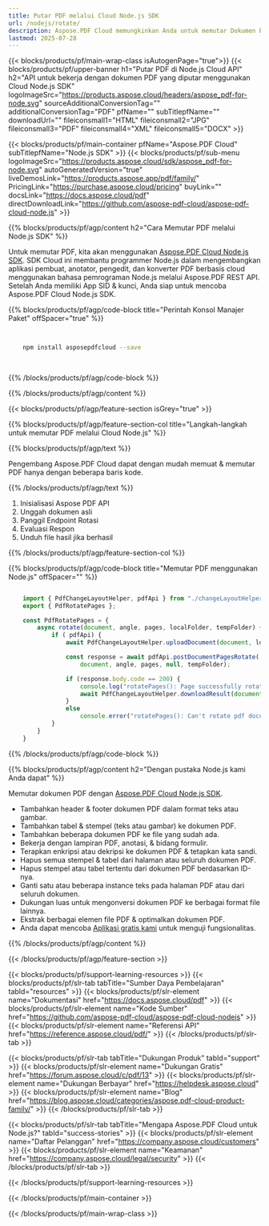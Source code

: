 ```yaml
---
title: Putar PDF melalui Cloud Node.js SDK
url: /nodejs/rotate/
description: Aspose.PDF Cloud memungkinkan Anda untuk memutar Dokumen PDF. Periksa kode sumber Node.js untuk memutar file PDF.
lastmod: 2025-07-28
---
```


{{< blocks/products/pf/main-wrap-class isAutogenPage="true">}}
{{< blocks/products/pf/upper-banner h1="Putar PDF di Node.js Cloud API" h2="API untuk bekerja dengan dokumen PDF yang diputar menggunakan Cloud Node.js SDK" logoImageSrc="https://products.aspose.cloud/headers/aspose_pdf-for-node.svg" sourceAdditionalConversionTag="" additionalConversionTag="PDF" pfName="" subTitlepfName="" downloadUrl="" fileiconsmall1="HTML" fileiconsmall2="JPG" fileiconsmall3="PDF" fileiconsmall4="XML" fileiconsmall5="DOCX" >}}

{{< blocks/products/pf/main-container pfName="Aspose.PDF Cloud" subTitlepfName="Node.js SDK" >}}
{{< blocks/products/pf/sub-menu logoImageSrc="https://products.aspose.cloud/sdk/aspose_pdf-for-node.svg"
autoGeneratedVersion="true"
liveDemosLink="https://products.aspose.app/pdf/family/" PricingLink="https://purchase.aspose.cloud/pricing" buyLink="" docsLink="https://docs.aspose.cloud/pdf"  directDownloadLink="https://github.com/aspose-pdf-cloud/aspose-pdf-cloud-node.js" >}}

{{% blocks/products/pf/agp/content h2="Cara Memutar PDF melalui Node.js SDK" %}}

Untuk memutar PDF, kita akan menggunakan
[Aspose.PDF Cloud Node.js SDK](https://products.aspose.cloud/pdf/nodejs/). SDK Cloud ini membantu programmer Node.js dalam mengembangkan aplikasi pembuat, anotator, pengedit, dan konverter PDF berbasis cloud menggunakan bahasa pemrograman Node.js melalui Aspose.PDF REST API. Setelah Anda memiliki App SID & kunci, Anda siap untuk mencoba Aspose.PDF Cloud Node.js SDK.

{{% blocks/products/pf/agp/code-block title="Perintah Konsol Manajer Paket" offSpacer="true" %}}

```bash

     
    npm install asposepdfcloud --save
     
     

```

{{% /blocks/products/pf/agp/code-block %}}

{{% /blocks/products/pf/agp/content %}}

{{< blocks/products/pf/agp/feature-section isGrey="true" >}}

{{% blocks/products/pf/agp/feature-section-col title="Langkah-langkah untuk memutar PDF melalui Cloud Node.js" %}}

{{% blocks/products/pf/agp/text %}}

Pengembang Aspose.PDF Cloud dapat dengan mudah memuat & memutar PDF hanya dengan beberapa baris kode.

{{% /blocks/products/pf/agp/text %}}

1. Inisialisasi Aspose PDF API
1. Unggah dokumen asli
1. Panggil Endpoint Rotasi
1. Evaluasi Respon
1. Unduh file hasil jika berhasil

{{% /blocks/products/pf/agp/feature-section-col %}}

{{% blocks/products/pf/agp/code-block title="Memutar PDF menggunakan Node.js" offSpacer="" %}}

```js

    import { PdfChangeLayoutHelper, pdfApi } from "./changeLayoutHelper.js";
    export { PdfRotatePages };

    const PdfRotatePages = {
        async rotate(document, angle, pages, localFolder, tempFolder) {
            if ( pdfApi) {
                await PdfChangeLayoutHelper.uploadDocument(document, localFolder, tempFolder);

                const response = await pdfApi.postDocumentPagesRotate(
                    document, angle, pages, null, tempFolder);

                if (response.body.code == 200) {
                    console.log("rotatePages(): Page successfully rotated.");
                    await PdfChangeLayoutHelper.downloadResult(document, localFolder, tempFolder, "rotated_output_");
                }
                else
                    console.error("rotatePages(): Can't rotate pdf document pages!")
            }
        }
    }
```

{{% /blocks/products/pf/agp/code-block %}}

{{% blocks/products/pf/agp/content h2="Dengan pustaka Node.js kami Anda dapat" %}}

Memutar dokumen PDF dengan [Aspose.PDF Cloud Node.js SDK](https://products.aspose.cloud/pdf/nodejs/).

+ Tambahkan header & footer dokumen PDF dalam format teks atau gambar.
+ Tambahkan tabel & stempel (teks atau gambar) ke dokumen PDF.
+ Tambahkan beberapa dokumen PDF ke file yang sudah ada.
+ Bekerja dengan lampiran PDF, anotasi, & bidang formulir.
+ Terapkan enkripsi atau dekripsi ke dokumen PDF & tetapkan kata sandi.
+ Hapus semua stempel & tabel dari halaman atau seluruh dokumen PDF.
+ Hapus stempel atau tabel tertentu dari dokumen PDF berdasarkan ID-nya.
+ Ganti satu atau beberapa instance teks pada halaman PDF atau dari seluruh dokumen.
+ Dukungan luas untuk mengonversi dokumen PDF ke berbagai format file lainnya.
+ Ekstrak berbagai elemen file PDF & optimalkan dokumen PDF.
+ Anda dapat mencoba [Aplikasi gratis kami](https://products.aspose.app/pdf/table-extraction) untuk menguji fungsionalitas.

{{% /blocks/products/pf/agp/content %}}

{{< /blocks/products/pf/agp/feature-section >}}

{{< blocks/products/pf/support-learning-resources >}}
{{< blocks/products/pf/slr-tab tabTitle="Sumber Daya Pembelajaran" tabId="resources" >}}
{{< blocks/products/pf/slr-element name="Dokumentasi" href="https://docs.aspose.cloud/pdf" >}}
{{< blocks/products/pf/slr-element name="Kode Sumber" href="https://github.com/aspose-pdf-cloud/aspose-pdf-cloud-nodejs" >}}
{{< blocks/products/pf/slr-element name="Referensi API" href="https://reference.aspose.cloud/pdf/" >}}
{{< /blocks/products/pf/slr-tab >}}

{{< blocks/products/pf/slr-tab tabTitle="Dukungan Produk" tabId="support" >}}
{{< blocks/products/pf/slr-element name="Dukungan Gratis" href="https://forum.aspose.cloud/c/pdf/13" >}}
{{< blocks/products/pf/slr-element name="Dukungan Berbayar" href="https://helpdesk.aspose.cloud" >}}
{{< blocks/products/pf/slr-element name="Blog" href="https://blog.aspose.cloud/categories/aspose.pdf-cloud-product-family/" >}}
{{< /blocks/products/pf/slr-tab >}}

{{< blocks/products/pf/slr-tab tabTitle="Mengapa Aspose.PDF Cloud untuk Node.js?" tabId="success-stories" >}}
{{< blocks/products/pf/slr-element name="Daftar Pelanggan" href="https://company.aspose.cloud/customers" >}}
{{< blocks/products/pf/slr-element name="Keamanan" href="https://company.aspose.cloud/legal/security" >}}
{{< /blocks/products/pf/slr-tab >}}

{{< /blocks/products/pf/support-learning-resources >}}

<!-- aboutfile Ends -->

{{< /blocks/products/pf/main-container >}}

{{< /blocks/products/pf/main-wrap-class >}}



